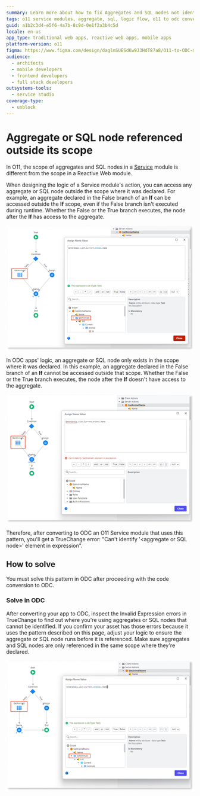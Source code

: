 ```yaml
---
summary: Learn more about how to fix Aggregates and SQL nodes not identified after converting to ODC.
tags: o11 service modules, aggregate, sql, logic flow, o11 to odc conversion
guid: a1b2c3d4-e5f6-4a7b-8c9d-0e1f2a3b4c5d
locale: en-us
app_type: traditional web apps, reactive web apps, mobile apps
platform-version: o11
figma: https://www.figma.com/design/daglmSUESdKw9J3HdT87a8/O11-to-ODC-migration?m=auto&node-id=2849-240&t=Kul2SDydEJD6RIhT-1
audience:
  - architects
  - mobile developers
  - frontend developers
  - full stack developers
outsystems-tools:
  - service studio
coverage-type:
  - unblock
---
```


# Aggregate or SQL node referenced outside its scope

In O11, the scope of aggregates and SQL nodes in a [Service](../../building-apps/reuse-and-refactor/services.md) module is different from the scope in a Reactive Web module.

When designing the logic of a Service module's action, you can access any aggregate or SQL node outside the scope where it was declared. For example, an aggregate declared in the False branch of an **If** can be accessed outside the **If** scope, even if the False branch isn't executed during runtime. Whether the False or the True branch executes, the node after the **If** has access to the aggregate.

![Screenshot of a logic flow on an O11 Service showing that an aggregate declared inside an If is available everywhere in the flow.](images/aggregate-scope-ss.png "Logic flow on an O11 Service showing that an aggregate declared inside an If is available everywhere in the flow.")

In ODC apps' logic, an aggregate or SQL node only exists in the scope where it was declared. In this example, an aggregate declared in the False branch of an **If** cannot be accessed outside that scope. Whether the False or the True branch executes, the node after the **If** doesn't have access to the aggregate.

![Screenshot of a logic flow on an ODC app showing that an aggregate declared inside an If is not available outside that scope.](images/aggregate-scope-odcs.png "Logic flow on an ODC app showing that an aggregate declared inside an If is not available outside that scope.")

Therefore, after converting to ODC an O11 Service module that uses this pattern, you'll get a TrueChange error: "Can't identify &#39;&lt;aggregate or SQL node&gt;&#39; element in expression".

## How to solve

You must solve this pattern in ODC after proceeding with the code conversion to ODC.

### Solve in ODC

After converting your app to ODC, inspect the Invalid Expression errors in TrueChange to find out where you're using aggregates or SQL nodes that cannot be identified. If you confirm your asset has those errors because it uses the pattern described on this page, adjust your logic to ensure the aggregate or SQL node runs before it is referenced. Make sure aggregates and SQL nodes are only referenced in the same scope where they're declared.

![Screenshot of a logic flow on an ODC app showing an aggregate used inside its scope.](images/aggregate-scope-fixed-odcs.png "Logic flow on an ODC app showing an aggregate used inside its scope.")
